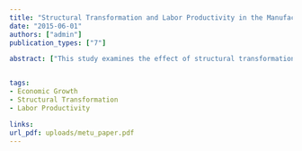 ```yaml
---
title: "Structural Transformation and Labor Productivity in the Manufacturing Industry in Turkey: 1981-2000 Period"
date: "2015-06-01"
authors: ["admin"]
publication_types: ["7"]

abstract: ["This study examines the effect of structural transformation on labor productivity growth in the manufacturing industry in Turkey for the period of 1981-2000. Structural transformation is defined as movement of the factor inputs of the sector from sectors which have relatively low productivity to the sectors which have relatively high labor productivity. The conventional shiftshare analysis has been used in the purpose of showing the effect of structural transformation on rise of labor productivity of manufacturing sector. The empirical results do not support the structural bonus hypothesis. The empirical findings show that, structural transformation is not important in explaining rise of labor productivity for the period of 1981-2000. Moreover, the structural transformation seems to be burden rise of labor productivity rather than a bonus in during 1981-2000."]


tags:
- Economic Growth
- Structural Transformation
- Labor Productivity

links:
url_pdf: uploads/metu_paper.pdf
---
```



